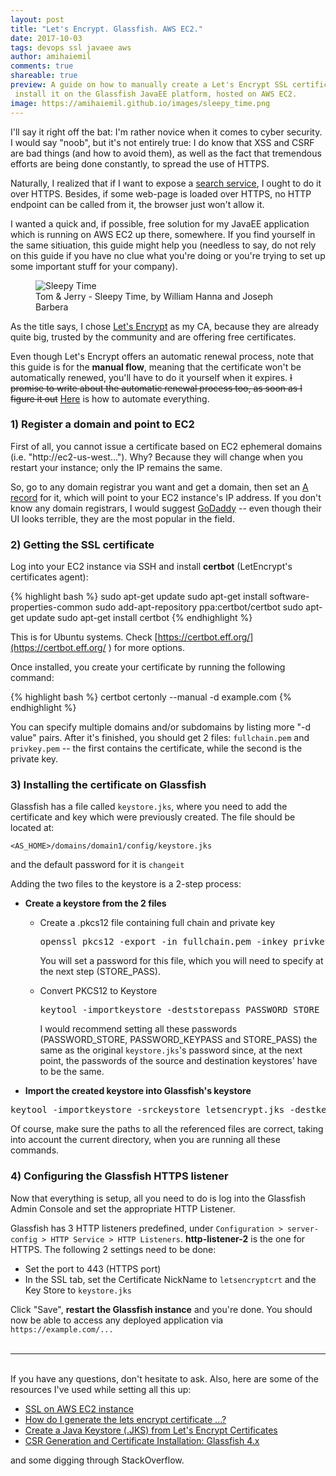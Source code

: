 ```yaml
---
layout: post
title: "Let's Encrypt. Glassfish. AWS EC2."
date: 2017-10-03
tags: devops ssl javaee aws
author: amihaiemil
comments: true
shareable: true
preview: A guide on how to manually create a Let's Encrypt SSL certificate and
 install it on the Glassfish JavaEE platform, hosted on AWS EC2.
image: https://amihaiemil.github.io/images/sleepy_time.png
---
```


I'll say it right off the bat: I'm rather novice when it comes to cyber security.
I would say "noob", but it's not entirely true: I do know that XSS
and CSRF are bad things (and how to avoid them), as well as the fact that tremendous efforts are being done constantly, to spread the use of HTTPS.

Naturally, I realized that if I want to expose a [search service](https://amihaiemil.github.io/2017/05/23/meet-charles-michael.html), I ought to do it
over HTTPS. Besides, if some web-page is loaded over HTTPS, no HTTP endpoint can be called
from it, the browser just won't allow it.

I wanted a quick and, if possible, free solution for my
JavaEE application which is running on AWS EC2 up there, somewhere. If you find yourself in the same sitiuation, this guide might help you (needless to say, do not rely on this guide if you have no clue what you're doing or you're trying to set up some important stuff for your company).

<figure class="articleimg">
 <img src="{{page.image}}" alt="Sleepy Time">
 <figcaption>
 Tom & Jerry - Sleepy Time, by  William Hanna and Joseph Barbera
 </figcaption>
</figure>

As the title says, I chose [Let's Encrypt](https://letsencrypt.org/) as my CA, because they are
already quite big, trusted by the community and are offering free certificates.

Even though Let's Encrypt offers an automatic renewal process, note that this guide is for the **manual flow**, meaning that the certificate won't be automatically renewed, you'll have to do it
yourself when it expires. <strike>I promise to write about the automatic renewal process too, as soon as I figure it out</strike> [Here](https://www.amihaiemil.com/2019/01/23/apache-payara-lets-encrypt.html) is how to automate everything.

### 1) Register a domain and point to EC2

First of all, you cannot issue a certificate based on EC2 ephemeral domains (i.e. "http://ec2-us-west..."). Why? Because they will change when you restart your instance; only the IP remains the same.

So, go to any domain registrar you want and get a domain, then set an [A record](https://uk.godaddy.com/help/add-an-a-record-19238) for it, which will point to your EC2 instance's IP address. If you don't know any domain registrars, I would suggest [GoDaddy](https://uk.godaddy.com/) -- even though their UI looks terrible, they are the most popular in the field.

### 2) Getting the SSL certificate

Log into your EC2 instance via SSH and install **certbot** (LetEncrypt's certificates agent):

{% highlight bash %}
sudo apt-get update
sudo apt-get install software-properties-common
sudo add-apt-repository ppa:certbot/certbot
sudo apt-get update
sudo apt-get install certbot
{% endhighlight %}

This is for Ubuntu systems. Check [https://certbot.eff.org/](https://certbot.eff.org/ ) for more options.

Once installed, you create your certificate by running the following command:

{% highlight bash %}
certbot certonly --manual -d example.com
{% endhighlight %}

You can specify multiple domains and/or subdomains by listing more "-d value" pairs.
After it's finished, you should get 2 files: ``fullchain.pem`` and ``privkey.pem`` -- the first contains
the certificate, while the second is the private key.

### 3) Installing the certificate on Glassfish

Glassfish has a file called ``keystore.jks``, where you need to add the certificate and key which were previously created. The file should be located at:

``<AS_HOME>/domains/domain1/config/keystore.jks``

and the default password for it is ``changeit``

Adding the two files to the keystore is a 2-step process:

  * **Create a keystore from the 2 files**

    * Create a .pkcs12 file containing full chain and private key
      <pre>openssl pkcs12 -export -in fullchain.pem -inkey privkey.pem -out pkcs.p12 -name letsencryptcrt</pre>

      You will set a password for this file, which you will need to specify at the next step (STORE_PASS).

    * Convert PKCS12 to Keystore
      <pre>keytool -importkeystore -deststorepass PASSWORD_STORE -destkeypass PASSWORD_KEYPASS -destkeystore letsencrypt.jks -srckeystore pkcs.p12 -srcstoretype PKCS12 -srcstorepass STORE_PASS -alias letsencryptcrt</pre>

      I would recommend setting all these passwords (PASSWORD_STORE, PASSWORD_KEYPASS and STORE_PASS) the same as the original ``keystore.jks``'s password since, at the next point, the passwords of the source and destination keystores' have to be the same.

  * **Import the created keystore into Glassfish's keystore**
  <pre>keytool -importkeystore -srckeystore letsencrypt.jks -destkeystore keystore.jks</pre>

Of course, make sure the paths to all the referenced files are correct, taking into account the current directory, when you are running all these commands.

### 4) Configuring the Glassfish HTTPS listener

Now that everything is setup, all you need to do is log into the Glassfish Admin Console and set the
appropriate HTTP Listener.

Glassfish has 3 HTTP listeners predefined, under ``Configuration > server-config > HTTP Service > HTTP Listeners``. <b>http-listener-2</b> is the one for HTTPS. The following 2 settings need to be done:

  * Set the port to 443 (HTTPS port)
  * In the SSL tab, set the Certificate NickName to ``letsencryptcrt`` and the Key Store to ``keystore.jks``

Click "Save", **restart the Glassfish instance** and you're done. You should now be able to access any deployed application via ``https://example.com/...``
<br><br>

---

<br>
If you have any questions, don't hesitate to ask. Also, here are some of the resources I've
used while setting all this up:

 * [SSL on AWS EC2 instance](http://docs.aws.amazon.com/AWSEC2/latest/UserGuide/SSL-on-an-instance.html#ssl_certificate)
 * [How do I generate the lets encrypt certificate ...?](https://community.letsencrypt.org/t/how-do-i-generate-the-lets-encrypt-certificate-and-key-on-my-own-device-more-info-inside/27510)
 * [Create a Java Keystore (.JKS) from Let's Encrypt Certificates](https://maximilian-boehm.com/hp2121/Create-a-Java-Keystore-JKS-from-Let-s-Encrypt-Certificates.htm)
 * [CSR Generation and Certificate Installation: Glassfish 4.x
](https://support.comodo.com/index.php?/Knowledgebase/Article/View/1123/37/csr-generation-and-certificate-installation-glassfish-4x)

and some digging through StackOverflow.
